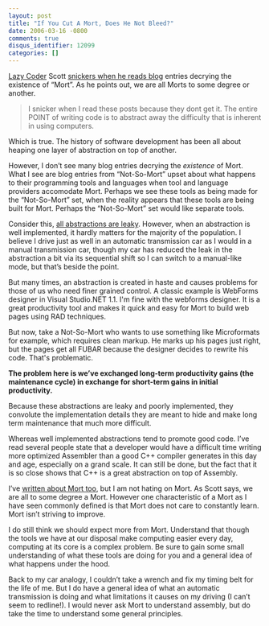 ```yaml
---
layout: post
title: "If You Cut A Mort, Does He Not Bleed?"
date: 2006-03-16 -0800
comments: true
disqus_identifier: 12099
categories: []
---
```

[Lazy Coder](http://www.lazycoder.com/weblog/ "Scott's Blog") Scott
[snickers when he reads
blog](http://www.lazycoder.com/weblog/index.php/archives/2006/03/17/we-are-all-mort/)
entries decrying the existence of “Mort”. As he points out, we are all
Morts to some degree or another.

> I snicker when I read these posts because they dont get it. The entire
> POINT of writing code is to abstract away the difficulty that is
> inherent in using computers.

Which is true. The history of software development has been all about
heaping one layer of abstraction on top of another.

However, I don’t see many blog entries decrying the *existence* of Mort.
What I see are blog entries from “Not-So-Mort” upset about what happens
to their programming tools and languages when tool and language
providers accomodate Mort. Perhaps we see these tools as being made for
the “Not-So-Mort” set, when the reality appears that these tools are
being built for Mort. Perhaps the “Not-So-Mort” set would like separate
tools.

Consider this, [all abstractions are
leaky](http://www.joelonsoftware.com/articles/LeakyAbstractions.html "The Law Of Leaky Abstractions").
However, when an abstraction is well implemented, it hardly matters for
the majority of the population. I believe I drive just as well in an
automatic transmission car as I would in a manual transmission car,
though my car has reduced the leak in the abstraction a bit via its
sequential shift so I can switch to a manual-like mode, but that’s
beside the point.

But many times, an abstraction is created in haste and causes problems
for those of us who need finer grained control. A classic example is
WebForms designer in Visual Studio.NET 1.1. I'm fine with the webforms
designer. It is a great productivity tool and makes it quick and easy
for Mort to build web pages using RAD techniques.

But now, take a Not-So-Mort who wants to use something like Microformats
for example, which requires clean markup. He marks up his pages just
right, but the pages get all FUBAR because the designer decides to
rewrite his code. That's problematic.

**The problem here is we’ve exchanged long-term productivity gains (the
maintenance cycle) in exchange for short-term gains in initial
productivity.**

Because these abstractions are leaky and poorly implemented, they
convolute the implementation details they are meant to hide and make
long term maintenance that much more difficult.

Whereas well implemented abstractions tend to promote good code. I’ve
read several people state that a developer would have a difficult time
writing more optimized Assembler than a good C++ compiler generates in
this day and age, especially on a grand scale. It can still be done, but
the fact that it is so close shows that C++ is a great abstraction on
top of Assembly.

I’ve [written about Mort
too](/archive/2005/08/03/9210.aspx "Does Mort Know We're Talking About Him"),
but I am not hating on Mort. As Scott says, we are all to some degree a
Mort. However one characteristic of a Mort as I have seen commonly
defined is that Mort does not care to constantly learn. Mort isn’t
striving to improve.

I do still think we should expect more from Mort. Understand that though
the tools we have at our disposal make computing easier every day,
computing at its core is a complex problem. Be sure to gain some small
understanding of what these tools are doing for you and a general idea
of what happens under the hood.

Back to my car analogy, I couldn’t take a wrench and fix my timing belt
for the life of me. But I do have a general idea of what an automatic
transmission is doing and what limitations it causes on my driving (I
can’t seem to redline!). I would never ask Mort to understand assembly,
but do take the time to understand some general principles.

